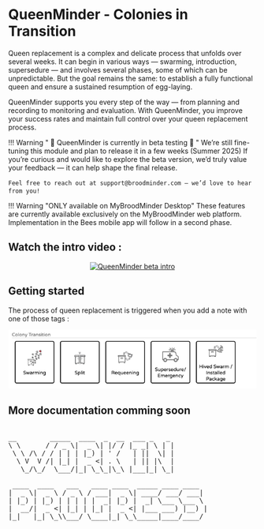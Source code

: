 # QueenMinder - Colonies in Transition

Queen replacement is a complex and delicate process that unfolds over several weeks.
It can begin in various ways — swarming, introduction, supersedure — and involves several phases, some of which can be unpredictable.
But the goal remains the same: to establish a fully functional queen and ensure a sustained resumption of egg-laying.

QueenMinder supports you every step of the way — from planning and recording to monitoring and evaluation.
With QueenMinder, you improve your success rates and maintain full control over your queen replacement process.


!!! Warning " 🚧 QueenMinder is currently in beta testing 🚧 " 
    We’re still fine-tuning this module and plan to release it in a few weeks (Summer 2025) 
    If you’re curious and would like to explore the beta version, we’d truly value your feedback — it can help shape the final release.
    
    Feel free to reach out at support@broodminder.com — we’d love to hear from you!


!!! Warning "ONLY available on MyBroodMinder Desktop" 
    These features are currently available exclusively on the MyBroodMinder web platform. Implementation in the Bees mobile app will follow in a second phase.


## Watch the intro video :

<div align="center">
<a href="https://youtu.be/YG81Hej1HMA" target="_blank">
  <img src="https://img.youtube.com/vi/YG81Hej1HMA/0.jpg" alt="QueenMinder beta intro">
</a>
</div>




## Getting started

The process of queen replacement is triggered when you add a note with one of those tags : 

![triggers](../assets/50_mybroodminder_v5.assets/queenminder/triggers.png)

## More documentation comming soon

<pre style="font-family: monospace;">

__        _____  ____  _  __  ___ _   _ 
\ \      / / _ \|  _ \| |/ / |_ _| \ | |
 \ \ /\ / / | | | |_) | ' /   | ||  \| |
  \ V  V /| |_| |  _ <| . \   | || |\  |
   \_/\_/  \___/|_| \_\_|\_\ |___|_| \_|
                                        
 ____  ____   ___   ____ ____  _____ ____ ____  
|  _ \|  _ \ / _ \ / ___|  _ \| ____/ ___/ ___| 
| |_) | |_) | | | | |  _| |_) |  _| \___ \___ \ 
|  __/|  _ <| |_| | |_| |  _ <| |___ ___) |__) |
|_|   |_| \_\\___/ \____|_| \_\_____|____/____/ 
                                                
</pre>